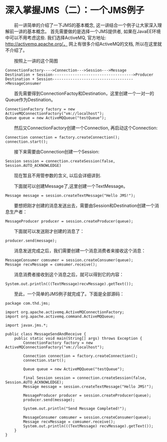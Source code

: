# 深入掌握JMS（二）：一个JMS例子
  　　前一讲简单的介绍了一下JMS的基本概念, 这一讲结合一个例子让大家深入理解前一讲的基本概念。 首先需要做的是选择一个JMS提供者, 如果在JavaEE环境中可以不用考虑这些. 我们选择ActiveMQ, 官方地址: http://activemq.apache.org/， 网上有很多介绍ActiveMQ的文档, 所以在这里就不介绍了。

  　　按照上一讲的这个简图

	ConnectionFactory---->Connection--->Session--->Message
    Destination + Session------------------------------------>Producer
    Destination + Session------------------------------------>MessageConsumer

  　　首先需要得到ConnectionFactoy和Destination，这里创建一个一对一的Queue作为Destination。

	ConnectionFactory factory = new ActiveMQConnectionFactory("vm://localhost");
    Queue queue = new ActiveMQQueue("testQueue");

  　　然后又ConnectionFactory创建一个Connection, 再启动这个Connection:

	Connection connection = factory.createConnection();
	connection.start();

  　　接下来需要由Connection创建一个Session:

  	Session session = connection.createSession(false, Session.AUTO_ACKNOWLEDGE)
    
  　　现在暂且不用管参数的含义, 以后会详细讲到.

  　　下面就可以创建Message了,这里创建一个TextMessage。

	Message message = session.createTextMessage("Hello JMS!");

  　　要想把刚才创建的消息发送出去，需要由Session和Destination创建一个消息生产者：

    MessageProducer producer = session.createProducer(queue);

  　　下面就可以发送刚才创建的消息了：

    producer.send(message);

  　　消息发送完成之后，我们需要创建一个消息消费者来接收这个消息：

    MessageConsumer comsumer = session.createConsumer(queue);
    Message recvMessage = comsumer.receive();

  　　消息消费者接收到这个消息之后，就可以得到它的内容：

    System.out.println(((TextMessage)recvMessage).getText());

  　　至此，一个简单的JMS例子就完成了。下面是全部源码：

	package com.thd.jms;

	import org.apache.activemq.ActiveMQConnectionFactory;
	import org.apache.activemq.command.ActiveMQQueue;
	
	import javax.jms.*;
	
	public class MessageSendAndReceive {
	    public static void main(String[] args) throws Exception {
	        ConnectionFactory factory = new ActiveMQConnectionFactory("vm://localhost");
	
	        Connection connection = factory.createConnection();
	        connection.start();
	
	        Queue queue = new ActiveMQQueue("testQueue");
	
	        final Session session = connection.createSession(false, Session.AUTO_ACKNOWLEDGE);
	        Message message = session.createTextMessage("Hello JMS!");
	
	        MessageProducer producer = session.createProducer(queue);
	        producer.send(message);
	
	        System.out.println("Send Message Completed!");
	
	        MessageConsumer comsumer = session.createConsumer(queue);
	        Message recvMessage = comsumer.receive();
	        System.out.println(((TextMessage) recvMessage).getText());
	    }
	}
